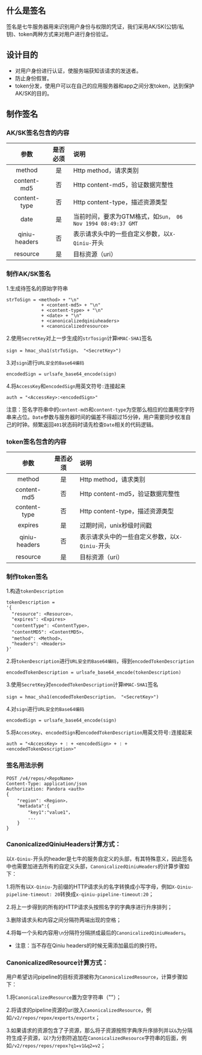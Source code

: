 ## 什么是签名

签名是七牛服务器用来识别用户身份与权限的凭证，我们采用AK/SK(公钥/私钥)、token两种方式来对用户进行身份验证。

## 设计目的

* 对用户身份进行认证，使服务端获知该请求的发送者。
* 防止身份假冒。
* token分发，使用户可以在自己的应用服务器和app之间分发token，达到保护AK/SK的目的。

## 制作签名

### AK/SK签名包含的内容

|参数|是否必须|说明|
|:---:|:---:|:---|
|method|是|Http method，请求类别|
|content-md5|否|Http content-md5，验证数据完整性|
|content-type|否|Http content-type，描述资源类型|
|date|是|当前时间，要求为GTM格式，如`Sun， 06 Nov 1994 08:49:37 GMT`|
|qiniu-headers|否|表示请求头中的一些自定义参数，以`X-Qiniu-`开头|
|resource|是|目标资源（uri）|

### 制作AK/SK签名

1.生成待签名的原始字符串

```
strToSign = <method> + "\n"
             + <content-md5> + "\n"
             + <content-type> + "\n"
             + <date> + "\n"
             + <canonicalizedqiniuheaders>
             + <canonicalizedresource>
```

2.使用`SecretKey`对上一步生成的`strTosign`计算`HMAC-SHA1`签名

```
sign = hmac_sha1(strToSign， "<SecretKey>")
```

3.对`sign`进行`URL安全的Base64编码`

```
encodedSign = urlsafe_base64_encode(sign)
```

4.将`AccessKey`和`encodedSign`用英文符号`:`连接起来

```
auth = "<AccessKey>:<encodedSign>"
```

注意：签名字符串中的`content-md5`和`content-type`为空那么相应的位置用空字符串来占位。`Date`参数与服务器时间的偏差不得超过15分钟，用户需要同步校准自己的时钟。频繁返回`401`状态码时请先检查`Date`相关的代码逻辑。


### token签名包含的内容

|参数|是否必须|说明|
|:---:|:---:|:---|
|method|是|Http method，请求类别|
|content-md5|否|Http content-md5，验证数据完整性|
|content-type|否|Http content-type，描述资源类型|
|expires|是|过期时间，unix秒级时间戳|
|qiniu-headers|否|表示请求头中的一些自定义参数，以`X-Qiniu-`开头|
|resource|是|目标资源（uri）|

### 制作token签名

1.构造`tokenDescription`

```
tokenDescription = 
'{
  "resource": <Resource>，
  "expires": <Expires>
  "contentType": <ContentType>，
  "contentMD5": <ContentMD5>，
  "method": <Method>，
  "headers": <Headers>
}'
```

2.将`tokenDescription`进行`URL安全的Base64编码`，得到`encodedTokenDescription`

```
encodedTokenDescription = urlsafe_base64_encode(tokenDescription)
```

3.使用`SecretKey`对`encodedTokenDescription`计算`HMAC-SHA1`签名

```
sign = hmac_sha1(encodedTokenDescription， "<SecretKey>")
```

4.对`sign`进行`URL安全的Base64编码`

```
encodedSign = urlsafe_base64_encode(sign)
```

5.将`AccessKey`、`encodedSign`和`encodedTokenDescription`用英文符号`:`连接起来

```
auth = "<AccessKey> + : + <encodedSign> + : + <encodedTokenDescription>"
```

### 签名用法示例


```
POST /v4/repos/<RepoName>
Content-Type: application/json
Authorization: Pandora <auth>
{
    "region": <Region>，
    "metadata":{
        "key1":"value1"，
        ...
    }
}
```

### CanonicalizedQiniuHeaders计算方式：

以`X-Qiniu-`开头的header是七牛的服务自定义的头部，有其特殊意义，因此签名中也需要加进去所有的自定义头部，`CanonicalizedQiniuHeaders`的计算步骤如下：

1.将所有以`X-Qiniu-`为前缀的HTTP请求头的名字转换成小写字母，例如`X-Qiniu-pipeline-timeout: 20`转换成`x-qiniu-pipeline-timeout:20`；

2.将上一步得到的所有的HTTP请求头按照名字的字典序进行升序排列；

3.删除请求头和内容之间分隔符两端出现的空格；

4.将每一个头和内容用`\n`分隔符分隔拼成最后的`CanonicalizedQiniuHeaders`。

* 注意：当不存在Qiniu headers的时候无需添加最后的换行符。

### CanonicalizedResource计算方式：

用户希望访问pipeline的目标资源被称为`CanonicalizedResource`，计算步骤如下：

1.将`CanonicalizedResource`置为空字符串（""）；

2.将请求的pipeline资源的uri放入`CanonicalizedResource`，例如`/v2/repos/repox/exports/exportx`；

3.如果请求的资源包含了子资源，那么将子资源按照字典序升序排列并以`&`为分隔符生成子资源，以`?`为分割符追加在`CanonicalizedResource`字符串的后面，例如`/v2/repos/repos/repox?q1=v1&q2=v2`；


